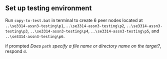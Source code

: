 ## Set up testing environment

Run `copy-to-test.bat` in terminal to create 6 peer nodes located at `..\se3314-assn3-testing\p1`, `..\se3314-assn3-testing\p2`, `..\se3314-assn3-testing\p3`, `..\se3314-assn3-testing\p4`, `..\se3314-assn3-testing\p5`,  and `..\se3314-assn3-testing\p6`.

if prompted _Does `path` specify a file name or directory name on the target?_, respond `d`.